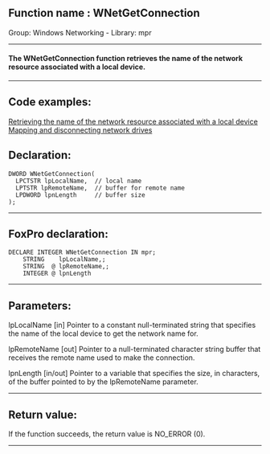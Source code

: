 
## Function name : WNetGetConnection
Group: Windows Networking - Library: mpr    
***  


#### The WNetGetConnection function retrieves the name of the network resource associated with a local device.
***  


## Code examples:
[Retrieving the name of the network resource associated with a local device](../../samples/sample_314.md)  
[Mapping and disconnecting network drives](../../samples/sample_387.md)  

## Declaration:
```foxpro  
DWORD WNetGetConnection(
  LPCTSTR lpLocalName,  // local name
  LPTSTR lpRemoteName,  // buffer for remote name
  LPDWORD lpnLength     // buffer size
);  
```  
***  


## FoxPro declaration:
```foxpro  
DECLARE INTEGER WNetGetConnection IN mpr;
	STRING    lpLocalName,;
	STRING  @ lpRemoteName,;
	INTEGER @ lpnLength  
```  
***  


## Parameters:
lpLocalName 
[in] Pointer to a constant null-terminated string that specifies the name of the local device to get the network name for. 

lpRemoteName 
[out] Pointer to a null-terminated character string buffer that receives the remote name used to make the connection. 

lpnLength 
[in/out] Pointer to a variable that specifies the size, in characters, of the buffer pointed to by the lpRemoteName parameter.  
***  


## Return value:
If the function succeeds, the return value is NO_ERROR (0).  
***  

